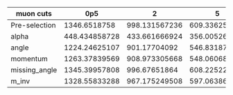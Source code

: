 |muon cuts|0p5|2|5|10|15|25|2f-mutau|4f-2mutau2l|4f-2mutau2q|
|---|---|---|---|---|---|---|---|---|---|
|Pre-selection|1346.6518758|998.131567236|609.336254772|282.765544888|203.38026183|79.1306714419|164312.341249|112.561493102|88.8164764502|
|alpha|448.434858728|433.661666924|356.005263348|202.235506786|158.655850524|66.6225042163|2879.10569112|49.2036012594|32.5334482931|
|angle|1224.24625107|901.17704092|546.831873504|251.813730871|179.784302198|69.3085631098|152068.495958|100.583175975|79.540646345|
|momentum|1263.37839569|908.973305668|548.060682708|238.621475751|160.161043651|44.6372997696|159535.264025|87.9880670244|77.3108910272|
|missing_angle|1345.39957808|996.67651864|608.225222808|281.968390294|202.990026575|78.9742532966|164279.671532|111.756365189|88.7411693933|
|m_inv|1328.55833288|967.175249508|597.063866364|274.036048682|197.63955612|76.7315552947|163085.141564|102.218614216|88.6843892053|
